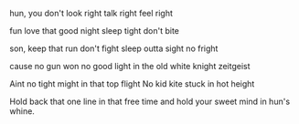 hun, you don't look right
talk right
feel right

fun love that good night
sleep tight
don't bite

son, keep that run don't fight
sleep outta sight no fright

cause no gun won no good light
in the old white knight zeitgeist

Aint no tight might in that top flight
No kid kite stuck in hot height

Hold back that one line in that free time
and hold your sweet mind in hun's whine.
